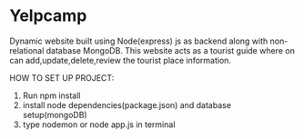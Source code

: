 # Yelpcamp
Dynamic website built using Node(express) js as backend along with non-relational database MongoDB.
This website acts as a tourist guide where on can add,update,delete,review the tourist place information.

HOW TO SET UP PROJECT:
1. Run npm install
2. install node dependencies(package.json) and database setup(mongoDB)
3. type nodemon or node app.js in terminal
